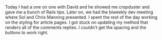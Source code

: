 Today I had a one on one with David and he showed me cropduster and gave me a bunch of Rails tips. Later on, we had the biweekly dev meeting where Sol and Chris Manning presented. I spent the rest of the day working on the styling for article pages. I got stuck on updating my method that renders all of the comments replies. I couldn't get the spacing and the buttons to work right. 
